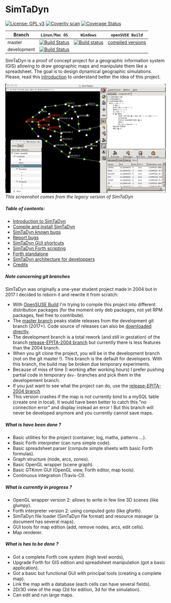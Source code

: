 # SimTaDyn

[![License: GPL v3](https://img.shields.io/badge/License-GPL%20v3-blue.svg)](https://github.com/Lecrapouille/SimTaDyn/blob/master/LICENSE)
[![Coverity scan](https://scan.coverity.com/projects/13000/badge.svg)](https://scan.coverity.com/projects/lecrapouille-simtadyn)
[![Coverage Status](https://coveralls.io/repos/github/Lecrapouille/SimTaDyn/badge.svg?branch=development)](https://coveralls.io/github/Lecrapouille/SimTaDyn?branch=development)

|Branch     | **`Linux/Mac OS`** | **`Windows`** | **`openSUSE Build`** |
|-----------|------------------|-------------|----------------|
|master     |[![Build Status](https://travis-ci.org/Lecrapouille/SimTaDyn.svg?branch=master)](https://travis-ci.org/Lecrapouille/SimTaDyn)|[![Build status](https://ci.appveyor.com/api/projects/status/github/lecrapouille/simtadyn?svg=true)](https://ci.appveyor.com/project/Lecrapouille/SimTaDyn)|[compiled versions](https://build.opensuse.org/repositories/home:Lecrapouille/SimTaDyn)|
|development|[![Build Status](https://travis-ci.org/Lecrapouille/SimTaDyn.svg?branch=development)](https://travis-ci.org/Lecrapouille/SimTaDyn)|||

SimTaDyn is a proof of concept project for a geographic information
system (GIS) allowing to draw geographic maps and manipulate them like
a spreadsheet. The goal is to design dynamical geographic simulations.
Please, read this [introduction](https://github.com/Lecrapouille/SimTaDyn/blob/master/doc/SimTaDyn.md)
to understand better the idea of this project.

![alt tag](https://github.com/Lecrapouille/SimTaDyn/blob/master/doc/SimTaDyn.jpg)
*This screenshot comes from the legacy version of SimTaDyn*

##### Table of contents:

* [Introduction to SimTaDyn](https://github.com/Lecrapouille/SimTaDyn/blob/master/doc/SimTaDyn.md)
* [Compile and install SimTaDyn](https://github.com/Lecrapouille/SimTaDyn/blob/master/doc/Install.md)
* [SimTaDyn known bugs](https://github.com/Lecrapouille/SimTaDyn/blob/master/doc/Bugs.md)
* [Report bugs](https://github.com/Lecrapouille/SimTaDyn/blob/master/doc/Bugs.md)
* [SimTaDyn GUI shortcuts](https://github.com/Lecrapouille/SimTaDyn/blob/master/doc/Shortcuts.md)
* [SimTaDyn Forth scripting](https://github.com/Lecrapouille/SimTaDyn/blob/master/src/forth/doc/forth.md)
* [Forth standalone](https://github.com/Lecrapouille/SimTaDyn/blob/master/src/forth/doc/standalone.md)
* [SimTaDyn architecture for developpers](https://github.com/Lecrapouille/SimTaDyn/blob/master/doc/Architecture.md)
* [Credits](https://github.com/Lecrapouille/SimTaDyn/blob/master/doc/Credits.md)

##### Note concerning git branches

SimTaDyn was originally a one-year student project made in 2004 but in
2017 I decided to reborn it and rewrite it from scratch:
* With [OpenSUSE Build](https://build.opensuse.org/repositories/home:Lecrapouille/SimTaDyn)
I'm trying to compile this project into different distribution packages (for the moment only deb
packages, not yet RPM packages, feel free to contribute).
* The [master branch](https://github.com/Lecrapouille/SimTaDyn/tree/master) peaks
stable releases from the development git branch (2017+). Code source of releases can also be
[downloaded directly](https://github.com/Lecrapouille/SimTaDyn/releases).
* The development branch is a total rework (and still in gestation) of the branch
[release-EPITA-2004 branch](https://github.com/Lecrapouille/SimTaDyn/tree/release-EPITA-2004)
but currently there is less features than the 2004 branch.
* When you git clone the project, you will be in the development branch
(not on the git master !). This branch is the default for developers. With this branch, the
build may be broken due temporary experiments.
* Because of miss of time (I working after working hours) I prefer pushing partial code in temporary
`dev-` branches and pick them in the developement branch.
* If you just want to see what the project can do, use the
[release-EPITA-2004 branch](https://github.com/Lecrapouille/SimTaDyn/tree/release-EPITA-2004)
* This version crashes if the map is not currently bind to a mySQL
table (create one in local). It would have been better to catch this
"no connection error" and display instead an error ! But this branch
will never be developed anymore and you currently cannot save maps.

##### What is have been done ?
* Basic utilities for the project (container, log, maths, patterns ...).
* Basic Forth interpreter (can runs simple code).
* Basic spreadsheet parser (compute simple sheets with basic Forth formulas).
* Graph structure (node, arcs, zones).
* Basic OpenGL wrapper (scene graph).
* Basic GTKmm GUI (OpenGL view, Forth editor, map tools).
* Continuous integration (Travis-CI).

##### What is currently in progress ?
* OpenGL wrapper version 2: allows to write in few line 3D scenes (like glumpy).
* Forth interpreter version 2: using computed goto (like gforth).
* SimTaDyn file loader (SimTaDyn file format) and resource manager
(a document has several maps).
* GUI tools for map edition (add, remove nodes, arcs, edit cells).
* Map renderer.

##### What is has to be done ?
* Got a complete Forth core system (high level words),
* Upgrade Forth for GIS edition and spreadsheet manipulation (got a basic application).
* Got a basic but functional GUI with principal tools (creating a complete map).
* Link the map with a database (each cells can have several fields).
* 2D/3D view of the map (2d for edition, 3d for the simulation).
* Can edit and run large maps.
